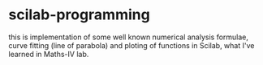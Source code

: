 # scilab-programming
this is implementation of some well known numerical analysis formulae, curve fitting (line of parabola) and ploting of functions in Scilab, what I've learned in Maths-IV lab.
